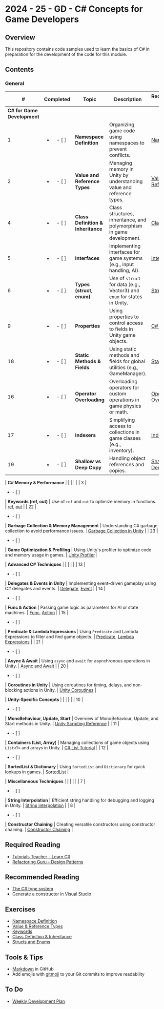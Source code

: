 # 2024 - 25 - GD - C# Concepts for Game Developers 

## Overview 

This repository contains code samples used to learn the basics of C# in preparation for the development of the code for this module.

## Contents

### General 

| #  | Completed | Topic                            | Description                                                                 | Recommended Reading                                                                                           |
|----|:---------:|----------------------------------|-----------------------------------------------------------------------------|---------------------------------------------------------------------------------------------------------------|
| **C# for Game Development** |             |                                          |                                                                             |                                                                                                               |
| 1  | <ul><li>- [ ] </li></ul> | **Namespace Definition**                  | Organizing game code using namespaces to prevent conflicts.                 | [Namespace](https://www.tutorialspoint.com/csharp/csharp_namespaces.htm)                                       |
| 2  | <ul><li>- [ ] </li></ul> | **Value and Reference Types**             | Managing memory in Unity by understanding value and reference types.        | [Value type and Reference type](https://www.tutorialsteacher.com/csharp/csharp-value-type-and-reference-type)  |
| 4  | <ul><li>- [ ] </li></ul> | **Class Definition & Inheritance**        | Class structures, inheritance, and polymorphism in game development.        | [Class & Object](https://www.geeksforgeeks.org/c-sharp-class-and-object/)                                      |
| 5  | <ul><li>- [ ] </li></ul> | **Interfaces**                            | Implementing interfaces for game systems (e.g., input handling, AI).        | [Interfaces](https://learn.microsoft.com/en-us/dotnet/csharp/programming-guide/interfaces/)                    |
| 6  | <ul><li>- [ ] </li></ul> | **Types (struct, enum)**                  | Use of `struct` for data (e.g., Vector3) and `enum` for states in Unity.    | [Struct](https://www.tutorialsteacher.com/csharp/csharp-struct), [Enum](https://www.geeksforgeeks.org/c-sharp-enumeration-or-enum/) |
| 9  | <ul><li>- [ ] </li></ul> | **Properties**                            | Using properties to control access to fields in Unity game objects.         | [C# Properties](https://www.geeksforgeeks.org/c-sharp-properties/)                                             |
| 18 | <ul><li>- [ ] </li></ul> | **Static Methods & Fields**               | Using static methods and fields for global utilities (e.g., GameManager).   | [Static Methods](https://learn.microsoft.com/en-us/dotnet/csharp/programming-guide/classes-and-structs/static-classes-and-static-class-members) |
| 16 | <ul><li>- [ ] </li></ul> | **Operator Overloading**                  | Overloading operators for custom operations in game physics or math.        | [Operator Overloading](https://learn.microsoft.com/en-us/dotnet/csharp/language-reference/operators/operator-overloading) |
| 17 | <ul><li>- [ ] </li></ul> | **Indexers**                              | Simplifying access to collections in game classes (e.g., inventory).        | [Indexers](https://www.tutorialspoint.com/csharp/csharp_indexers.htm)                                          |
| 19 | <ul><li>- [ ] </li></ul> | **Shallow vs Deep Copy**                  | Handling object references and copies.                                      | [Shallow vs Deep Copy](https://www.geeksforgeeks.org/shallow-copy-and-deep-copy-in-c-sharp/)                   |

| **C# Memory & Performance** |             |                                          |                                                                             |                                                                                                               |
| 3  | <ul><li>- [ ] </li></ul> | **Keywords (ref, out)**                   | Use of `ref` and `out` to optimize memory in functions.                     | [ref](https://www.geeksforgeeks.org/ref-in-c-sharp/), [out](https://www.geeksforgeeks.org/out-parameter-with-examples-in-c-sharp/) |
| 22 | <ul><li>- [ ] </li></ul> | **Garbage Collection & Memory Management** | Understanding C# garbage collection to avoid performance issues.            | [Garbage Collection in Unity](https://docs.unity3d.com/Manual/performance-garbage-collector.html)              |
| 23 | <ul><li>- [ ] </li></ul> | **Game Optimization & Profiling**         | Using Unity's profiler to optimize code and memory usage in games.          | [Unity Profiler](https://docs.unity3d.com/Manual/Profiler.html)                                                |

| **Advanced C# Techniques** |             |                                          |                                                                             |                                                                                                               |
| 13 | <ul><li>- [ ] </li></ul> | **Delegates & Events in Unity**           | Implementing event-driven gameplay using C# delegates and events.           | [Delegate](https://www.tutorialsteacher.com/csharp/csharp-delegates), [Event](https://www.tutorialspoint.com/csharp/csharp_events.htm) |
| 14 | <ul><li>- [ ] </li></ul> | **Func & Action**                         | Passing game logic as parameters for AI or state machines.                  | [Func](https://www.tutorialsteacher.com/csharp/csharp-func-delegate), [Action](https://www.tutorialsteacher.com/csharp/csharp-action-delegate) |
| 15 | <ul><li>- [ ] </li></ul> | **Predicate & Lambda Expressions**        | Using `Predicate` and Lambda Expressions to filter and find game objects.   | [Predicate](https://www.tutorialsteacher.com/csharp/csharp-predicate), [Lambda Expressions](https://learn.microsoft.com/en-us/dotnet/csharp/language-reference/operators/lambda-expressions) |
| 21 | <ul><li>- [ ] </li></ul> | **Async & Await**                         | Using `async` and `await` for asynchronous operations in Unity.             | [Async and Await](https://learn.microsoft.com/en-us/dotnet/csharp/asynchronous-programming/)                    |
| 20 | <ul><li>- [ ] </li></ul> | **Coroutines in Unity**                   | Using coroutines for timing, delays, and non-blocking actions in Unity.     | [Unity Coroutines](https://docs.unity3d.com/Manual/Coroutines.html)                                            |

| **Unity-Specific Concepts** |             |                                          |                                                                             |                                                                                                               |
| 10 | <ul><li>- [ ] </li></ul> | **MonoBehaviour, Update, Start**          | Overview of MonoBehaviour, Update, and Start methods in Unity.              | [Unity Scripting Reference](https://docs.unity3d.com/ScriptReference/)                                         |
| 11 | <ul><li>- [ ] </li></ul> | **Containers (List, Array)**              | Managing collections of game objects using `List<T>` and arrays in Unity.   | [C# List Tutorial](https://www.c-sharpcorner.com/article/c-sharp-list/)                                        |
| 12 | <ul><li>- [ ] </li></ul> | **SortedList & Dictionary**               | Using `SortedList` and `Dictionary` for quick lookups in games.             | [SortedList](https://www.tutorialspoint.com/csharp/csharp_collections.htm)                                     |

| **Miscellaneous Techniques** |             |                                          |                                                                             |                                                                                                               |
| 7  | <ul><li>- [ ] </li></ul> | **String Interpolation**                  | Efficient string handling for debugging and logging in Unity.               | [String interpolation](https://learn.microsoft.com/en-us/dotnet/csharp/language-reference/tokens/interpolated) |
| 8  | <ul><li>- [ ] </li></ul> | **Constructor Chaining**                  | Creating versatile constructors using constructor chaining.                 | [Constructor Chaining](https://www.delftstack.com/howto/csharp/constructor-chaining-in-csharp/)                |

## Required Reading 

- [Tutorials Teacher - Learn C#](https://www.tutorialsteacher.com/csharp)
- [Refactoring Guru - Design Patterns](https://refactoring.guru/design-patterns) 

## Recommended Reading 

- [The C# type system](https://learn.microsoft.com/en-us/dotnet/csharp/fundamentals/types)
- [Generate a constructor in Visual Studio](https://learn.microsoft.com/en-us/visualstudio/ide/reference/generate-constructor?view=vs-2019)

## Exercises

- [Namespace Definition](Exercises/Namespace%20Definition.md)
- [Value & Reference Types](Exercises/Value%20and%20Reference%20Types.md)
- [Keywords](Exercises/Keywords.md)
- [Class Definition & Inheritance](Exercises/Class%20Definition%20&%20Inheritance.md)
- [Structs and Enums](Exercises/Structs%20and%20Enums.md)

## Tools & Tips

- [Markdown](https://docs.github.com/en/enterprise-cloud@latest/get-started/writing-on-github/getting-started-with-writing-and-formatting-on-github/basic-writing-and-formatting-syntax) in GitHub
- Add emojis with [gitmoji](https://gitmoji.dev/) to your Git commits to improve readability

## To Do 

- [Weekly Development Plan](ToDo.md)
